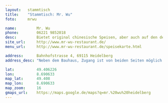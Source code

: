```yaml
---
layout:   stammtisch
title:    "Stammtisch: Mr. Wu"
foto:     mrwu

name:         Mr. Wu
phone:        06221 9852018
desc:         Bietet original chinesische Speisen, aber auch auf den deutschen Geschmack angepasste Gerichte. Das Restaurant hat leider nur bis 23:00 geöffnet, daher beginnt der Treff pünktlich um 19 Uhr.
site_url:     http://www.mr-wu-restaurant.de/
menu_url:     http://www.mr-wu-restaurant.de/speisekarte.html

address:      Bahnhofstrasse 4, 69115 Heidelberg
address_desc: "Neben dem Bauhaus, Zugang ist von beiden Seiten möglich."

lat:          49.406226
lon:          8.690633
map_lat:      49.408
map_lon:      8.690633
map_zoom:     16
gmaps_url:    https://maps.google.de/maps?q=mr.%20wu%20heidelberg
---
```

